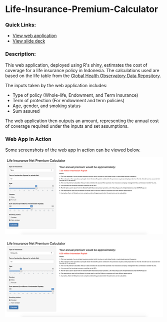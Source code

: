 # Life-Insurance-Premium-Calculator

### Quick Links:  
- [View web application](https://gian-atmaja.shinyapps.io/LI_Premium/)
- [View slide deck](https://rpubs.com/Ga25/620229)

### Description:  
This web application, deployed using R's shiny, estimates the cost of coverage for a life insurance policy in Indonesia.
The calculations used are based on the life table from the [Global Health Observatory Data Repository](https://apps.who.int/gho/data/view.main.60750?lang=en).

The inputs taken by the web application includes:
- Type of policy (Whole-life, Endowment, and Term Insurance)
- Term of protection (For endowment and term policies)
- Age, gender, and smoking status
- Sum assured

The web application then outputs an amount, representing the annual cost of coverage required under the inputs and set assumptions.

### Web App in Action
Some screenshots of the web app in action can be viewed below.

![Image1](https://github.com/Gianatmaja/Life-Insurance-Premium-Calculator/blob/master/Images/Screenshot%202022-11-15%20at%2010.13.31%20AM.png)

![Image2](https://github.com/Gianatmaja/Life-Insurance-Premium-Calculator/blob/master/Images/Screenshot%202022-11-15%20at%2010.13.50%20AM.png)

